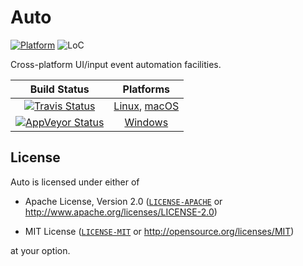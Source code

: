 # Auto

[![Platform][plat-badge]][plat]
![LoC](https://tokei.rs/b1/github/nvzqz/Auto)

Cross-platform UI/input event automation facilities.

| Build Status | Platforms |
| :----------: | :-------: |
| [![Travis Status  ][trav-badge]][trav] | [Linux], [macOS] |
| [![AppVeyor Status][appv-badge]][appv] | [Windows]        |

## License

Auto is licensed under either of

- Apache License, Version 2.0 ([`LICENSE-APACHE`] or http://www.apache.org/licenses/LICENSE-2.0)

- MIT License ([`LICENSE-MIT`] or http://opensource.org/licenses/MIT)

at your option.

[macOS]: https://docs.rs/auto/*/x86_64-apple-darwin/auto/
[Linux]: https://docs.rs/auto/*/x86_64-unknown-linux-gnu/auto/
[Windows]: https://docs.rs/auto/*/x86_64-pc-windows-msvc/auto/

[trav]:       https://travis-ci.org/nvzqz/Auto
[trav-badge]: https://travis-ci.org/nvzqz/Auto.svg?branch=master
[appv]:       https://ci.appveyor.com/project/nvzqz/Auto
[appv-badge]: https://ci.appveyor.com/api/projects/status/github/nvzqz/Auto?svg=true
[plat]:       https://docs.rs/auto/*/auto/#cross-platform-compatibility
[plat-badge]: https://img.shields.io/badge/platform-linux%20%7C%20macos%20%7C%20windows-lightgrey.svg

[`LICENSE-APACHE`]: https://github.com/nvzqz/Auto/blob/master/LICENSE-APACHE
[`LICENSE-MIT`]:    https://github.com/nvzqz/Auto/blob/master/LICENSE-MIT
